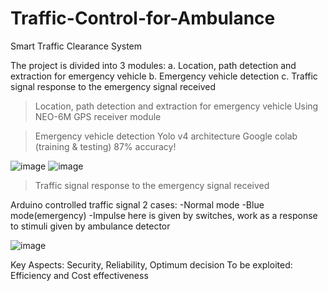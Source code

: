 # Traffic-Control-for-Ambulance
Smart Traffic Clearance System

The project is divided into 3 modules:
  a.	Location, path detection and extraction for emergency vehicle
  b.   Emergency vehicle detection
  c.	Traffic signal response to the emergency signal received
  
> Location, path detection and extraction for emergency vehicle
  Using NEO-6M GPS receiver module 
  
>Emergency vehicle detection
  Yolo v4 architecture
  Google colab (training & testing)
  87% accuracy!

![image](https://user-images.githubusercontent.com/67290562/129609170-e2358576-6dc2-450f-a891-1471563ec859.png) 
![image](https://user-images.githubusercontent.com/67290562/129609078-15a1c88d-0bd5-4b0b-a8da-9082170e52b3.png)

>Traffic signal response to the emergency signal received

  Arduino controlled traffic signal 2 cases:
  -Normal mode
  -Blue mode(emergency)
  -Impulse here is given by switches, work as a response to stimuli given by ambulance detector

![image](https://user-images.githubusercontent.com/67290562/129609210-a97e192b-a632-43c0-ac52-71948bca874b.png)

Key Aspects: Security, Reliability, Optimum decision
To be exploited: Efficiency and Cost effectiveness
